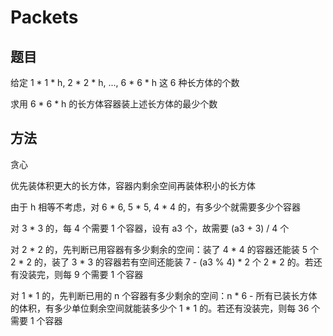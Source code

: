 # Packets

## 题目

给定 1 * 1 * h, 2 * 2 * h, ..., 6 * 6 * h 这 6 种长方体的个数

求用 6 * 6 * h 的长方体容器装上述长方体的最少个数


## 方法

贪心

优先装体积更大的长方体，容器内剩余空间再装体积小的长方体

由于 h 相等不考虑，对 6 * 6, 5 * 5, 4 * 4 的，有多少个就需要多少个容器

对 3 * 3 的，每 4 个需要 1 个容器，设有 a3 个，故需要 (a3 + 3) / 4 个

对 2 * 2 的，先判断已用容器有多少剩余的空间：装了 4 * 4 的容器还能装 5 个 2 * 2 的，装了 3 * 3 的容器若有空间还能装 7 - (a3 % 4) * 2 个 2 * 2 的。若还有没装完，则每 9 个需要 1 个容器

对 1 * 1 的，先判断已用的 n 个容器有多少剩余的空间：n * 6 - 所有已装长方体的体积，有多少单位剩余空间就能装多少个 1 * 1 的。若还有没装完，则每 36 个需要 1 个容器
